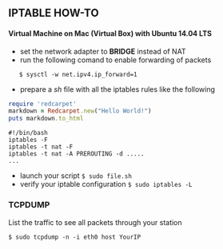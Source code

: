 ## IPTABLE HOW-TO

#### Virtual Machine on Mac (Virtual Box) with Ubuntu 14.04 LTS

 - set the network adapter to **BRIDGE** instead of NAT
 - run the following comand to enable forwarding of packets
 ```
 	$ sysctl -w net.ipv4.ip_forward=1
 ```
 - prepare a *sh* file with all the iptables rules like the following
```ruby
require 'redcarpet'
markdown = Redcarpet.new("Hello World!")
puts markdown.to_html
```
```shell
#!/bin/bash
iptables -F
iptables -t nat -F
iptables -t nat -A PREROUTING -d .....
...
 ```
 - launch your script `$ sudo file.sh`
 - verify your iptable configuration `$ sudo iptables -L`


### TCPDUMP
List the traffic to see all packets through your station

```
$ sudo tcpdump -n -i eth0 host YourIP
```
